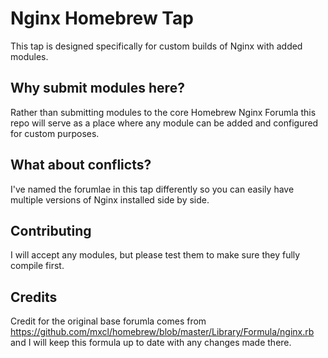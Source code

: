 # Nginx Homebrew Tap

This tap is designed specifically for custom builds of Nginx with added modules.

## Why submit modules here?

Rather than submitting modules to the core Homebrew Nginx Forumla this repo will serve as a place where any module can be added and configured for custom purposes.

## What about conflicts?

I've named the forumlae in this tap differently so you can easily have multiple versions of Nginx installed side by side.

## Contributing

I will accept any modules, but please test them to make sure they fully compile first.

## Credits

Credit for the original base forumla comes from https://github.com/mxcl/homebrew/blob/master/Library/Formula/nginx.rb and I will keep this formula up to date with any changes made there.
